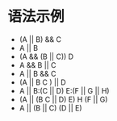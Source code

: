 # 语法示例

- (A || B) && C
- A || B
- (A && (B || C)) D
- A && B || C
- A || B && C 
- (A || B C ) || D 
- A || B:(C || D) E:(F || G || H)
- (A || (B C || D) E) H (F || G)
- A || (B || C) (D || E)